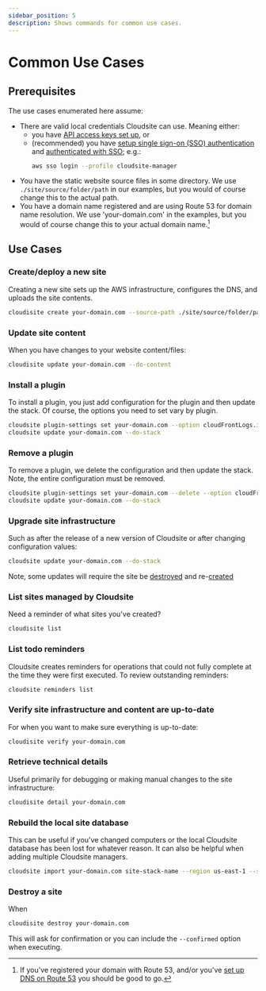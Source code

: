 ```yaml
---
sidebar_position: 5
description: Shows commands for common use cases.
---
```

# Common Use Cases

## Prerequisites

The use cases enumerated here assume:
- There are valid local credentials Cloudsite can use. Meaning either:
  - you have [API access keys set up](/docs/getting-started/authentication#initial-authentication-with-access-keys), or
  - (recommended) you have [setup single sign-on (SSO) authentication](/docs/getting-started/authentication#single-sign-on-authentication) and [authenticated with SSO](/docs/getting-started/authentication#single-sign-on-authentication); e.g.:
    ```bash
    aws sso login --profile cloudsite-manager
    ```
- You have the static website source files in some directory. We use `./site/source/folder/path` in our examples, but you would of course change this to the actual path.
- You have a domain name registered and are using Route 53 for domain name resolution. We use 'your-domain.com' in the examples, but you would of course change this to your actual domain name.[^1]

[^1]: If you've registered your domain with Route 53, and/or you've [set up DNS on Route 53](/docs/user-guides/domain-name-management) you should be good to go.

## Use Cases

### Create/deploy a new site

Creating a new site sets up the AWS infrastructure, configures the DNS, and uploads the site contents.

```bash
cloudisite create your-domain.com --source-path ./site/source/folder/path
```

### Update site content

When you have changes to your website content/files:
```bash
cloudisite update your-domain.com --do-content
```

### Install a plugin

To install a plugin, you just add configuration for the plugin and then update the stack. Of course, the options you need to set vary by plugin.
```bash
cloudsite plugin-settings set your-domain.com --option cloudFrontLogs.includeCookies:false
cloudsite update your-domain.com --do-stack
```

### Remove a plugin

To remove a plugin, we delete the configuration and then update the stack. Note, the entire configuration must be removed.
```bash
cloudsite plugin-settings set your-domain.com --delete --option cloudFrontLogs
cloudsite update your-domain.com --do-stack
```

### Upgrade site infrastructure

Such as after the release of a new version of Cloudsite or after changing configuration values:
```bash
cloudsite update your-domain.com --do-stack
```
Note, some updates will require the site be [destroyed](#destroy-a-site) and re-[created](#create-deploy-a-new-site)

### List sites managed by Cloudsite

Need a reminder of what sites you've created?
```bash
cloudisite list
```

### List todo reminders

Cloudsite creates reminders for operations that could not fully complete at the time they were first executed. To review outstanding reminders:
```bash
cloudsite reminders list
```

### Verify site infrastructure and content are up-to-date

For when you want to make sure everything is up-to-date:
```bash
cloudisite verify your-domain.com
```

### Retrieve technical details

Useful primarily for debugging or making manual changes to the site infrastructure:
```bash
cloudisite detail your-domain.com
```

### Rebuild the local site database

This can be useful if you've changed computers or the local Cloudsite database has been lost for whatever reason. It can also be helpful when adding multiple Cloudsite managers.

```bash
cloudsite import your-domain.com site-stack-name --region us-east-1 --source-path ./site/source/folder/path
```

### Destroy a site

When 
```bash
cloudisite destroy your-domain.com
```

This will ask for confirmation or you can include the `--confirmed` option when executing.